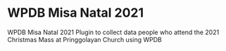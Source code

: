 # WPDB Misa Natal 2021

WPDB Misa Natal 2021
Plugin to collect data people who attend the 2021 Christmas Mass at Pringgolayan Church using WPDB